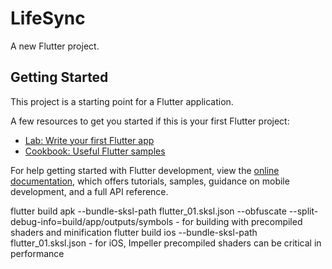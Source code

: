# LifeSync

A new Flutter project.

## Getting Started

This project is a starting point for a Flutter application.

A few resources to get you started if this is your first Flutter project:

- [Lab: Write your first Flutter app](https://docs.flutter.dev/get-started/codelab)
- [Cookbook: Useful Flutter samples](https://docs.flutter.dev/cookbook)

For help getting started with Flutter development, view the
[online documentation](https://docs.flutter.dev/), which offers tutorials,
samples, guidance on mobile development, and a full API reference.

 flutter build apk --bundle-sksl-path flutter_01.sksl.json --obfuscate --split-debug-info=build/app/outputs/symbols - for building with precompiled shaders and minification
 flutter build ios --bundle-sksl-path flutter_01.sksl.json - for iOS, Impeller precompiled shaders can be critical in performance